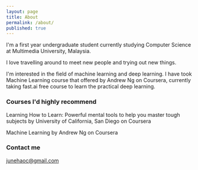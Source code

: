 ```yaml
---
layout: page
title: About
permalink: /about/
published: true
---
```

I'm a first year undergraduate student currently studying Computer Science at Multimedia University, Malaysia.

I love travelling around to meet new people and trying out new things.

I'm interested in the field of machine learning and deep learning. I have took Machine Learning course that offered by Andrew Ng on Coursera, currently taking fast.ai free course to learn the practical deep learning.


### Courses I'd highly recommend

Learning How to Learn: Powerful mental tools to help you master tough subjects by University of California, San Diego on Coursera

Machine Learning by Andrew Ng on Coursera



### Contact me

[junehaoc@gmail.com](mailto:junehaoc@gmail.com)
